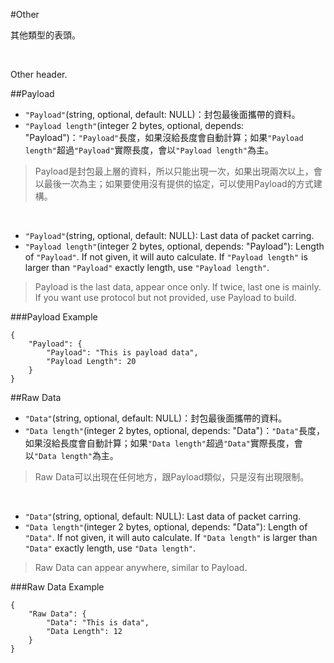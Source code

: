 #Other

其他類型的表頭。

</br>

Other header.

##Payload
* ```"Payload"```(string, optional, default: NULL)：封包最後面攜帶的資料。
* ```"Payload length"```(integer 2 bytes, optional, depends: "Payload")：```"Payload"```長度，如果沒給長度會自動計算；如果```"Payload length"```超過```"Payload"```實際長度，會以```"Payload length"```為主。

> Payload是封包最上層的資料，所以只能出現一次，如果出現兩次以上，會以最後一次為主；如果要使用沒有提供的協定，可以使用Payload的方式建構。

</br>

* ```"Payload"```(string, optional, default: NULL): Last data of packet carring.
* ```"Payload length"```(integer 2 bytes, optional, depends: "Payload"): Length of ```"Payload"```. If not given, it will auto calculate. If ```"Payload length"``` is larger than ```"Payload"``` exactly length, use ```"Payload length"```.

> Payload is the last data, appear once only. If twice, last one is mainly. If you want use protocol but not provided, use Payload to build.

###Payload Example

```
{
    "Payload": {
        "Payload": "This is payload data",
        "Payload Length": 20
    }
}
```

##Raw Data
* ```"Data"```(string, optional, default: NULL)：封包最後面攜帶的資料。
* ```"Data length"```(integer 2 bytes, optional, depends: "Data")：```"Data"```長度，如果沒給長度會自動計算；如果```"Data length"```超過```"Data"```實際長度，會以```"Data length"```為主。

> Raw Data可以出現在任何地方，跟Payload類似，只是沒有出現限制。

</br>

* ```"Data"```(string, optional, default: NULL): Last data of packet carring.
* ```"Data length"```(integer 2 bytes, optional, depends: "Data"): Length of ```"Data"```. If not given, it will auto calculate. If ```"Data length"``` is larger than ```"Data"``` exactly length, use ```"Data length"```.

> Raw Data can appear anywhere, similar to Payload.

###Raw Data Example

```
{
    "Raw Data": {
        "Data": "This is data",
        "Data Length": 12
    }
}
```